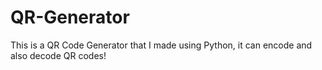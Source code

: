 # QR-Generator
This is a QR Code Generator that I made using Python, it can encode and also decode QR codes!
